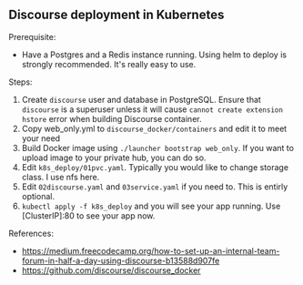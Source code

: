 ## Discourse deployment in Kubernetes

Prerequisite:

- Have a Postgres and a Redis instance running. Using helm to deploy is strongly recommended. It's really easy to use.



Steps:

1. Create `discourse` user and database in PostgreSQL. Ensure that `discourse` is a superuser unless it will cause `cannot create extension hstore` error when building Discourse container.
2. Copy web_only.yml to `discourse_docker/containers` and edit it to meet your need
3. Build Docker image using `./launcher bootstrap web_only`. If you want to upload image to your private hub, you can do so.
4. Edit `k8s_deploy/01pvc.yaml`. Typically you would like to change storage class. I use nfs here.
5. Edit `02discourse.yaml` and `03service.yaml` if you need to. This is entirly optional.
6. `kubectl apply -f k8s_deploy` and you will see your app running. Use [ClusterIP]:80 to see your app now.



References:

- https://medium.freecodecamp.org/how-to-set-up-an-internal-team-forum-in-half-a-day-using-discourse-b13588d907fe
- https://github.com/discourse/discourse_docker
